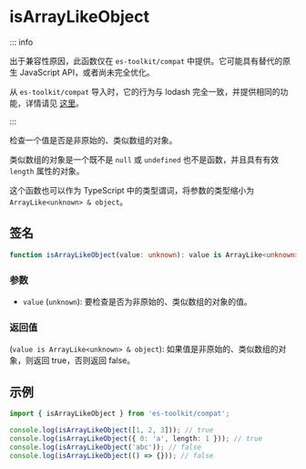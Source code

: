 # isArrayLikeObject

::: info

出于兼容性原因，此函数仅在 `es-toolkit/compat` 中提供。它可能具有替代的原生 JavaScript API，或者尚未完全优化。

从 `es-toolkit/compat` 导入时，它的行为与 lodash 完全一致，并提供相同的功能，详情请见 [这里](../../../compatibility.md)。

:::

检查一个值是否是非原始的、类似数组的对象。

类似数组的对象是一个既不是 `null` 或 `undefined` 也不是函数，并且具有有效 `length` 属性的对象。

这个函数也可以作为 TypeScript 中的类型谓词，将参数的类型缩小为 `ArrayLike<unknown> & object`。

## 签名

```typescript
function isArrayLikeObject(value: unknown): value is ArrayLike<unknown> & object;
```

### 参数

- `value` (`unknown`): 要检查是否为非原始的、类似数组的对象的值。

### 返回值

(`value is ArrayLike<unknown> & object`): 如果值是非原始的、类似数组的对象，则返回 true，否则返回 false。

## 示例

```typescript
import { isArrayLikeObject } from 'es-toolkit/compat';

console.log(isArrayLikeObject([1, 2, 3])); // true
console.log(isArrayLikeObject({ 0: 'a', length: 1 })); // true
console.log(isArrayLikeObject('abc')); // false
console.log(isArrayLikeObject(() => {})); // false
```
